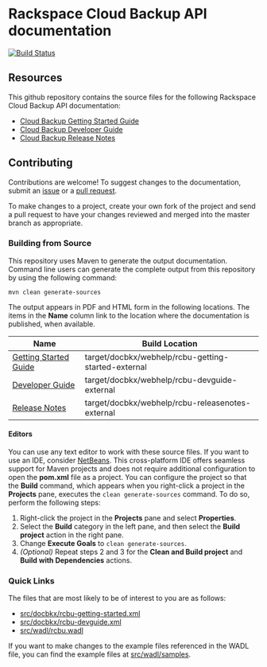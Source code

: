 # Rackspace Cloud Backup API documentation

[![Build Status](https://travis-ci.org/rackerlabs/docs-cloud-backup.svg?branch=master)](https://travis-ci.org/rackerlabs/docs-cloud-backup)


## Resources

This github repository contains the source files for the following Rackspace Cloud Backup API documentation:

* [Cloud Backup Getting Started Guide](http://docs.rackspace.com/rcbu/api/v1.0/rcbu-getting-started/)
* [Cloud Backup Developer Guide](http://docs.rackspace.com/rcbu/api/v1.0/rcbu-devguide/)
* [Cloud Backup Release Notes](http://docs.rackspace.com/rcbu/api/v1.0/rcbu-releasenotes/)

## Contributing

Contributions are welcome! To suggest changes to the documentation, submit an [issue](https://github.com/rackerlabs/docs-cloud-backup/issues) or a [pull request](https://github.com/rackerlabs/docs-cloud-backup/pulls).

To make changes to a project, create your own fork of the project and send a pull request to have your changes reviewed and merged into the master branch as appropriate.

### Building from Source

This repository uses Maven to generate the output documentation. Command line users can generate the complete output from this repository by using the following command:

    mvn clean generate-sources

The output appears in PDF and HTML form in the following locations. The items in the **Name** column link to the location where the documentation is published, when available.

| Name | Build Location |
| --- | --- |
| [Getting Started Guide](http://docs.rackspace.com/rcbu/api/v1.0/rcbu-getting-started/) | target/docbkx/webhelp/rcbu-getting-started-external |
| [Developer Guide](http://docs.rackspace.com/rcbu/api/v1.0/rcbu-devguide/) | target/docbkx/webhelp/rcbu-devguide-external |
| [Release Notes](http://docs.rackspace.com/rcbu/api/v1.0/rcbu-releasenotes/) | target/docbkx/webhelp/rcbu-releasenotes-external |

#### Editors

You can use any text editor to work with these source files. If you want to use an IDE, consider [NetBeans](http://netbeans.org). This cross-platform IDE offers seamless support for Maven projects and does not require  additional configuration to open the **pom.xml** file as a project. You can configure the project so that the **Build** command, which appears when you right-click a project in the **Projects** pane, executes the `clean generate-sources` command. To do so, perform the following steps:

1. Right-click the project in the **Projects** pane and select **Properties**.
2. Select the **Build** category in the left pane, and then select the **Build project** action in the right pane.
3. Change **Execute Goals** to `clean generate-sources`.
4. *(Optional)* Repeat steps 2 and 3 for the **Clean and Build project** and **Build with Dependencies** actions.

### Quick Links

The files that are most likely to be of interest to you are as follows:

* [src/docbkx/rcbu-getting-started.xml](src/docbkx/rcbu-getting-started.xml)
* [src/docbkx/rcbu-devguide.xml](src/docbkx/rcbu-devguide.xml)
* [src/wadl/rcbu.wadl](src/wadl/rcbu.wadl)

If you want to make changes to the example files referenced in the WADL file, you can find the example files at [src/wadl/samples](src/wadl/samples).

